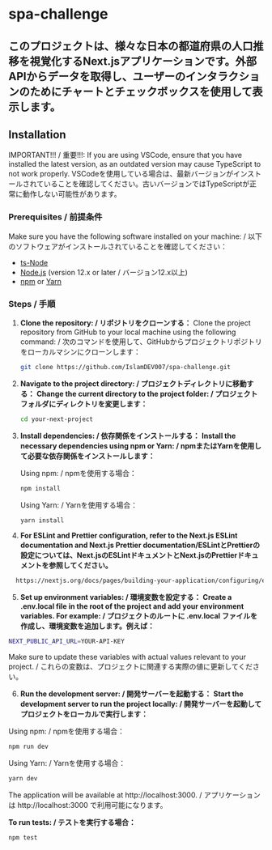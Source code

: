 # spa-challenge

## このプロジェクトは、様々な日本の都道府県の人口推移を視覚化するNext.jsアプリケーションです。外部APIからデータを取得し、ユーザーのインタラクションのためにチャートとチェックボックスを使用して表示します。

## Installation

IMPORTANT!!! / 重要!!!:
If you are using VSCode, ensure that you have installed the latest version, as an outdated version may cause TypeScript to not work properly.
VSCodeを使用している場合は、最新バージョンがインストールされていることを確認してください。古いバージョンではTypeScriptが正常に動作しない可能性があります。

### Prerequisites / 前提条件

Make sure you have the following software installed on your machine: / 以下のソフトウェアがインストールされていることを確認してください：

- [ts-Node](https://www.npmjs.com/package/ts-node)
- [Node.js](https://nodejs.org/) (version 12.x or later / バージョン12.x以上)
- [npm](https://www.npmjs.com/) or [Yarn](https://yarnpkg.com/)

### Steps / 手順

1. **Clone the repository: / リポジトリをクローンする：**
   Clone the project repository from GitHub to your local machine using the following command: / 次のコマンドを使用して、GitHubからプロジェクトリポジトリをローカルマシンにクローンします：

   ```bash
   git clone https://github.com/IslamDEV007/spa-challenge.git

   ```

2. **Navigate to the project directory: / プロジェクトディレクトリに移動する：**
   **Change the current directory to the project folder: / プロジェクトフォルダにディレクトリを変更します：**

   ```bash
   cd your-next-project
   ```

3. **Install dependencies: / 依存関係をインストールする：**
   **Install the necessary dependencies using npm or Yarn: / npmまたはYarnを使用して必要な依存関係をインストールします：**

   Using npm: / npmを使用する場合：

   ```bash
   npm install
   ```

   Using Yarn: / Yarnを使用する場合：

   ```bash
   yarn install
   ```

4. **For ESLint and Prettier configuration, refer to the Next.js ESLint documentation and Next.js Prettier documentation/ESLintとPrettierの設定については、Next.jsのESLintドキュメントとNext.jsのPrettierドキュメントを参照してください。**

```bash
  https://nextjs.org/docs/pages/building-your-application/configuring/eslint
```

5. **Set up environment variables: / 環境変数を設定する：**
   **Create a .env.local file in the root of the project and add your environment variables. For example: / プロジェクトのルートに .env.local ファイルを作成し、環境変数を追加します。例えば：**

```bash
NEXT_PUBLIC_API_URL=YOUR-API-KEY
```

Make sure to update these variables with actual values relevant to your project. / これらの変数は、プロジェクトに関連する実際の値に更新してください。

6. **Run the development server: / 開発サーバーを起動する：**
   **Start the development server to run the project locally: / 開発サーバーを起動してプロジェクトをローカルで実行します：**

Using npm: / npmを使用する場合：

```bash
npm run dev
```

Using Yarn: / Yarnを使用する場合：

```bash
yarn dev
```

The application will be available at http://localhost:3000. / アプリケーションは http://localhost:3000 で利用可能になります。

**To run tests: / テストを実行する場合：**

```bash
npm test
```
